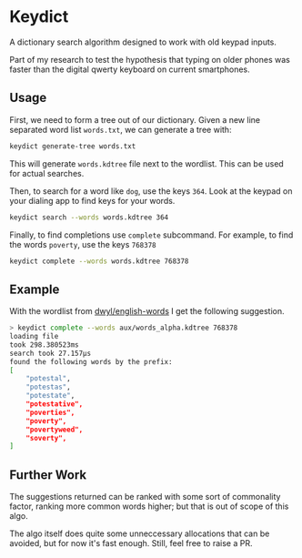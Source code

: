 # Keydict

A dictionary search algorithm designed to work with old keypad inputs.

Part of my research to test the hypothesis that typing on older phones was
faster than the digital qwerty keyboard on current smartphones.

## Usage

First, we need to form a tree out of our dictionary. Given a new line separated
word list `words.txt`, we can generate a tree with:

```bash
keydict generate-tree words.txt
```

This will generate `words.kdtree` file next to the wordlist. This can be used
for actual searches.

Then, to search for a word like `dog`, use the keys `364`. Look at the keypad on
your dialing app to find keys for your words.

```bash
keydict search --words words.kdtree 364
```

Finally, to find completions use `complete` subcommand. For example, to find the
words `poverty`, use the keys `768378`

```bash
keydict complete --words words.kdtree 768378
```

## Example

With the wordlist from
[dwyl/english-words](https://github.com/dwyl/english-words) I get the following
suggestion.

```bash
> keydict complete --words aux/words_alpha.kdtree 768378
loading file
took 298.380523ms
search took 27.157µs
found the following words by the prefix:
[
    "potestal",
    "potestas",
    "potestate",
    "potestative",
    "poverties",
    "poverty",
    "povertyweed",
    "soverty",
]
```

## Further Work

The suggestions returned can be ranked with some sort of commonality factor,
ranking more common words higher; but that is out of scope of this algo.

The algo itself does quite some unneccessary allocations that can be avoided,
but for now it's fast enough. Still, feel free to raise a PR.
